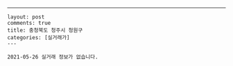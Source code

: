 ---
    layout: post
    comments: true
    title: 충청북도 청주시 청원구
    categories: [실거래가]
    ---

    2021-05-26 실거래 정보가 없습니다.

    